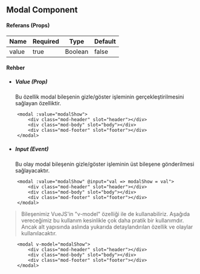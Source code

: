 ## Modal Component 

#### Referans (Props)

| Name     | Required | Type    | Default |
|----------|----------|---------|---------|
| value    | true     | Boolean | false   |

#### Rehber

* ##### Value (Prop)
    Bu özellik modal bileşenin gizle/göster işleminin gerçekleştirilmesini sağlayan özelliktir.
    
````vue
    <modal :value="modalShow">
        <div class="mod-header" slot="header"></div>
        <div class="mod-body" slot="body"></div>
        <div class="mod-footer" slot="footer"></div>
    </modal>    
````
* ##### Input (Event)
    Bu olay modal bileşenin gizle/göster işleminin üst bileşene gönderilmesi sağlayacaktır.
    
````vue
    <modal :value="modalShow" @input="val => modalShow = val">
        <div class="mod-header" slot="header"></div>
        <div class="mod-body" slot="body"></div>
        <div class="mod-footer" slot="footer"></div>
    </modal>    
````

> Bileşenimiz VueJS'in "v-model" özelliği ile de kullanabiliriz. 
Aşağıda vereceğimiz bu kullanım kesinlikle çok daha pratik bir kullanımdır. 
Ancak alt yapısında aslında yukarıda detaylandırılan özellik ve olaylar kullanılacaktır. 

````vue
    <modal v-model="modalShow">
        <div class="mod-header" slot="header"></div>
        <div class="mod-body" slot="body"></div>
        <div class="mod-footer" slot="footer"></div>
    </modal>
````